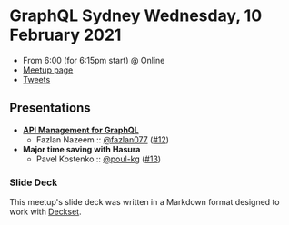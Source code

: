 # GraphQL Sydney Wednesday, 10 February 2021

- From 6:00 (for 6:15pm start) @ Online
- [Meetup page][]
- [Tweets][]

## Presentations

- **[API Management for GraphQL][]**
  - Fazlan Nazeem :: [@fazlan077][] ([#12][])
- **Major time saving with Hasura**
  - Pavel Kostenko :: [@poul-kg][] ([#13][])

### Slide Deck

This meetup's slide deck was written in a Markdown format designed to work with
[Deckset][].

[API Management for GraphQL]: https://www.slideshare.net/wso2.org/graphql-sydeny-api-management-for-graphql/
[#12]: https://github.com/graphqlsydney/graphqlsydney/issues/12
[@fazlan077]: https://twitter.com/fazlan077

[#13]: https://github.com/graphqlsydney/graphqlsydney/issues/13
[@poul-kg]: https://twitter.com/poul-kg

[Meetup page]: https://www.meetup.com/GraphQL-Sydney/events/275488256/
[Tweets]: https://twitter.com/search?f=tweets&q=graphqlsydney%20since%3A2021-01-10%20until%3A2021-01-12&src=typd
[Deckset]: https://www.decksetapp.com/
